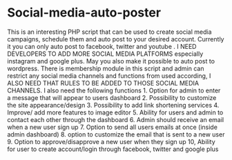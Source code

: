 # Social-media-auto-poster
This is an interesting PHP script that can be used to create social media campaigns, schedule them and auto post to your desired account. Currently it you can only auto post to facebook, twitter and youtube . I NEED DEVELOPERS TO ADD MORE SOCIAL MEDIA PLATFORMS especially instagram and google plus. May you also make it possible to auto post to wordpress. There is membership module in this script and admin can restrict any social media channels and functions from used according, I ALSO NEED THAT RULES TO BE ADDED  TO  THOSE SOCIAL MEDIA CHANNELS. I also need the following functions 1. Option for admin to enter a message that will appear to users dashboard 2. Possibility to customize the site appearance/design 3. Possibility to add  link shortening services 4. Improve/ add more features to image editor 5. Ability for users and admin to contact each other through the dashboard 6. Admin should receive an email when a new user sign up 7. Option to send all users emails at once (inside admin dashboard) 8. option to customize the email that is sent to a new user 9. Option to approve/disapprove a new user when they sign up 10, Ability for user to create account/login through facebook, twitter and google plus 
